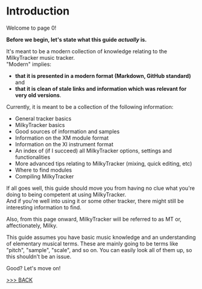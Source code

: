 # Introduction

Welcome to page 0!

**Before we begin, let's state what this guide *actually* is.**

It's meant to be a modern collection of knowledge relating to the MilkyTracker music tracker.<br>
"Modern" implies:
- **that it is presented in a modern format (Markdown, GitHub standard)** and
- **that it is clean of stale links and information which was relevant for very old versions**.

Currently, it is meant to be a collection of the following information:

- General tracker basics
- MilkyTracker basics
- Good sources of information and samples
- Information on the XM module format
- Information on the XI instrument format
- An index of (if I succeed) all MilkyTracker options, settings and functionalities
- More advanced tips relating to MilkyTracker (mixing, quick editing, etc)
- Where to find modules
- Compiling MilkyTracker

If all goes well, this guide should move you from having no clue what you're doing to being competent at using MilkyTracker.<br>
And if you're well into using it or some other tracker, there might still be interesting information to find.

Also, from this page onward, MilkyTracker will be referred to as MT or, affectionately, Milky.

This guide assumes you have basic music knowledge and an understanding of elementary musical terms.
These are mainly going to be terms like "pitch", "sample", "scale", and so on.
You can easily look all of them up, so this shouldn't be an issue.

Good? Let's move on!

[>>> BACK](../README.md)<br>
